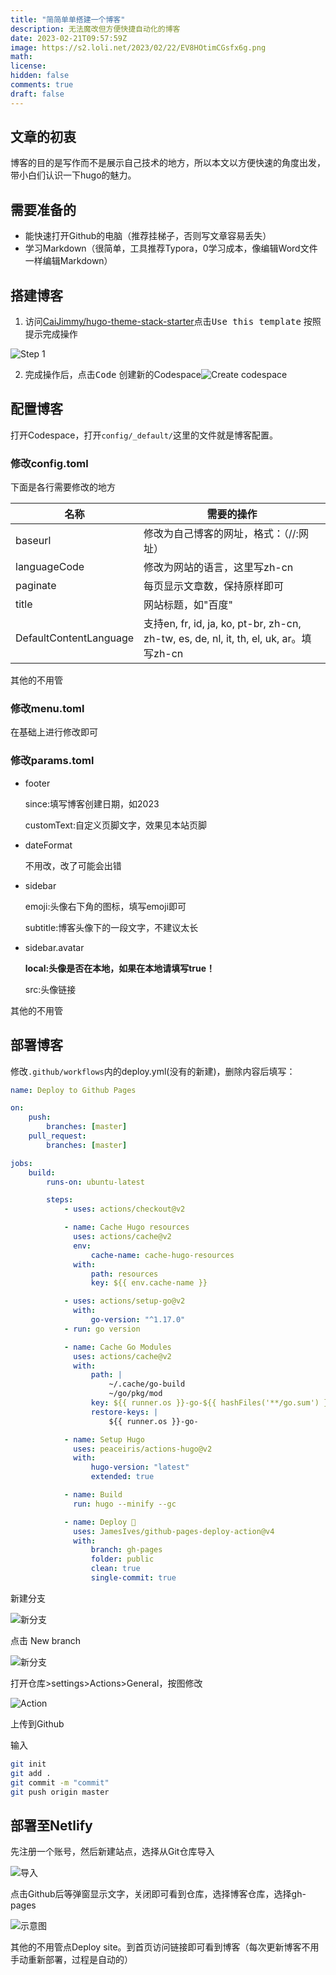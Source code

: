 ```yaml
---
title: "简简单单搭建一个博客"
description: 无法魔改但方便快捷自动化的博客
date: 2023-02-21T09:57:59Z
image: https://s2.loli.net/2023/02/22/EV8HOtimCGsfx6g.png
math: 
license: 
hidden: false
comments: true
draft: false
---
```

## 文章的初衷

博客的目的是写作而不是展示自己技术的地方，所以本文以方便快速的角度出发，带小白们认识一下hugo的魅力。

## 需要准备的

* 能快速打开Github的电脑（推荐挂梯子，否则写文章容易丢失）
* 学习Markdown（很简单，工具推荐Typora，0学习成本，像编辑Word文件一样编辑Markdown）

## 搭建博客

1. 访问[CaiJimmy/hugo-theme-stack-starter](https://github.com/CaiJimmy/hugo-theme-stack-starter)点击<kbd>Use this template</kbd> 按照提示完成操作

![Step 1](https://s2.loli.net/2023/02/22/B3d7nTQXRkhDsfm.png)

2. 完成操作后，点击<kbd>Code</kbd> 创建新的Codespace![Create codespace](https://s2.loli.net/2023/02/22/BmIt3KSjr8aox1z.png)

## 配置博客

打开Codespace，打开`config/_default/`这里的文件就是博客配置。

### 修改config.toml

下面是各行需要修改的地方

| 名称                   | 需要的操作                                                   |
| ---------------------- | ------------------------------------------------------------ |
| baseurl                | 修改为自己博客的网址，格式：（//:网址）                      |
| languageCode           | 修改为网站的语言，这里写zh-cn                                |
| paginate               | 每页显示文章数，保持原样即可                                 |
| title                  | 网站标题，如"百度"                                           |
| DefaultContentLanguage | 支持en, fr, id, ja, ko, pt-br, zh-cn, zh-tw, es, de, nl, it, th, el, uk, ar。填写zh-cn |

其他的不用管

### 修改menu.toml

在基础上进行修改即可

### 修改params.toml

- footer

  since:填写博客创建日期，如2023

  customText:自定义页脚文字，效果见本站页脚

- dateFormat

  不用改，改了可能会出错

- sidebar

  emoji:头像右下角的图标，填写emoji即可

  subtitle:博客头像下的一段文字，不建议太长

- sidebar.avatar

  **local:头像是否在本地，如果在本地请填写true！**

  src:头像链接

其他的不用管

## 部署博客

修改`.github/workflows`内的deploy.yml(没有的新建)，删除内容后填写：

```yaml
name: Deploy to Github Pages

on:
    push:
        branches: [master]
    pull_request:
        branches: [master]

jobs:
    build:
        runs-on: ubuntu-latest

        steps:
            - uses: actions/checkout@v2

            - name: Cache Hugo resources
              uses: actions/cache@v2
              env:
                  cache-name: cache-hugo-resources
              with:
                  path: resources
                  key: ${{ env.cache-name }}

            - uses: actions/setup-go@v2
              with:
                  go-version: "^1.17.0"
            - run: go version

            - name: Cache Go Modules
              uses: actions/cache@v2
              with:
                  path: |
                      ~/.cache/go-build
                      ~/go/pkg/mod
                  key: ${{ runner.os }}-go-${{ hashFiles('**/go.sum') }}
                  restore-keys: |
                      ${{ runner.os }}-go-

            - name: Setup Hugo
              uses: peaceiris/actions-hugo@v2
              with:
                  hugo-version: "latest"
                  extended: true

            - name: Build
              run: hugo --minify --gc

            - name: Deploy 🚀
              uses: JamesIves/github-pages-deploy-action@v4
              with:
                  branch: gh-pages
                  folder: public
                  clean: true
                  single-commit: true
```

新建分支

![新分支](https://s2.loli.net/2023/02/22/1jkYdXb2Oy95vqJ.png)

点击 New branch

![新分支](https://s2.loli.net/2023/02/22/eQhwtYGvAdDqM51.png)

打开仓库>settings>Actions>General，按图修改

![Action](https://s2.loli.net/2023/02/22/L6DT2f4SOdPtkgX.png)

上传到Github

输入

```bash
git init
git add .
git commit -m "commit"
git push origin master
```

## 部署至Netlify

先注册一个账号，然后新建站点，选择从Git仓库导入

![导入](https://s2.loli.net/2023/02/22/zNIfmM3wsodCFbY.png)

点击Github后等弹窗显示文字，关闭即可看到仓库，选择博客仓库，选择gh-pages

![示意图](https://s2.loli.net/2023/02/22/OqzRCIXgJ3EhLnN.png)

其他的不用管点Deploy site。到首页访问链接即可看到博客（每次更新博客不用手动重新部署，过程是自动的）